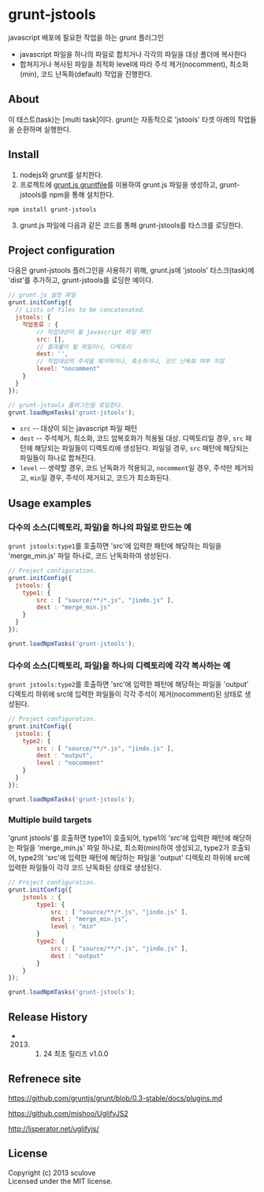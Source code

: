 # grunt-jstools
javascript 배포에 필요한 작업을 하는 grunt 플러그인

- javascript 파일을 하나의 파일로 합치거나 각각의 파일을 대상 폴더에 복사한다
- 합쳐지거나 복사된 파일을 최적화 level에 따라 주석 제거(nocomment), 최소화(min), 코드 난독화(default) 작업을 진행한다.


## About
이 태스트(task)는 [multi task]이다. grunt는 자동적으로 'jstools' 타겟 아래의 작업들을 순환하며 실행한다.


## Install
1. nodejs와 grunt를 설치한다.
2. 프로젝트에 [grunt.js gruntfile][getting_started]를 이용하여 grunt.js 파일을 생성하고, grunt-jstools를 npm을 통해 설치한다.
```
npm install grunt-jstools
```
3. grunt.js 파일에 다음과 같은 코드를 통해 grunt-jstools를 타스크를 로딩한다.

[getting_started]: https://github.com/gruntjs/grunt/blob/0.3-stable/docs/getting_started.md


## Project configuration
다음은 grunt-jstools 플러그인을 사용하기 위해, grunt.js에 'jstools' 타스크(task)에 'dist'를 추가하고, grunt-jstools를 로딩한 예이다.

```javascript
// grunt.js 설정 파일
grunt.initConfig({
  // Lists of files to be concatenated.
  jstools: {
  	작업종류 : {
  		// 작업대상이 될 javascript 파일 패턴
		src: [],
		// 결과물이 될 파일이나, 디렉토리
		dest: '',
		// 작업대상의 주석을 제거하거나, 축소하거나, 코드 난독화 여부 지정
		level: "nocomment"
  	}
  }
});

// grunt-jstools 플러그인을 로딩한다. 
grunt.loadNpmTasks('grunt-jstools');
```

- `src` -- 대상이 되는 javascript 파일 패턴
- `dest` -- 주석제거, 최소화, 코드 암복호화가 적용될 대상. 디렉토리일 경우, `src` 패턴에 해당되는 파일들이 디렉토리에 생성된다. 파일일 경우, `src` 패턴에 해당되는 파일들이 하나로 합쳐진다.
- `level` -- 생략할 경우, 코드 난독화가 적용되고, `nocomment`일 경우, 주석만 제거되고, `min`일 경우, 주석이 제거되고, 코드가 최소화된다.


## Usage examples

### 다수의 소스(디렉토리, 파일)을 하나의 파일로 만드는 예
`grunt jstools:type1`를 호출하면 'src'에 입력한 패턴에 해당하는 파일을 'merge_min.js' 파일 하나로, 코드 난독화하여 생성된다.
```javascript
// Project configuration.
grunt.initConfig({
  jstools: {
    type1: {
		src : [ "source/**/*.js", "jindo.js" ],
		dest : "merge_min.js"
    }
  }
});

grunt.loadNpmTasks('grunt-jstools');
```

### 다수의 소스(디렉토리, 파일)을 하나의 디렉토리에 각각 복사하는 예
`grunt jstools:type2`를 호출하면 'src'에 입력한 패턴에 해당하는 파일을 'output' 디렉토리 하위에 src에 입력한 파일들이 각각 주석이 제거(nocomment)된 상태로 생성된다.
```javascript
// Project configuration.
grunt.initConfig({
  jstools: {
    type2: {
		src : [ "source/**/*.js", "jindo.js" ],
		dest : "output",
		level : "nocomment"
    }
  }
});

grunt.loadNpmTasks('grunt-jstools');
```

### Multiple build targets
'grunt jstools'를 호출하면 
type1이 호출되어, type1의 'src'에 입력한 패턴에 해당하는 파일을 'merge_min.js' 파일 하나로, 최소화(min)하여 생성되고,
type2가 호출되어, type2의 'src'에 입력한 패턴에 해당하는 파일을 'output' 디렉토리 하위에 src에 입력한 파일들이 각각 코드 난독화된 상태로 생성된다.

```javascript
// Project configuration.
grunt.initConfig({
	jstools : {
		type1: {
			src : [ "source/**/*.js", "jindo.js" ],
			dest : "merge_min.js",
			level : "min"
		}
		type2: {
			src : [ "source/**/*.js", "jindo.js" ],
			dest : "output"
		}
	}
});

grunt.loadNpmTasks('grunt-jstools');
```


## Release History
- 2013. 1. 24 최초 릴리즈 v1.0.0


## Refrenece site
https://github.com/gruntjs/grunt/blob/0.3-stable/docs/plugins.md

https://github.com/mishoo/UglifyJS2

http://lisperator.net/uglifyjs/


## License
Copyright (c) 2013 sculove  
Licensed under the MIT license.
